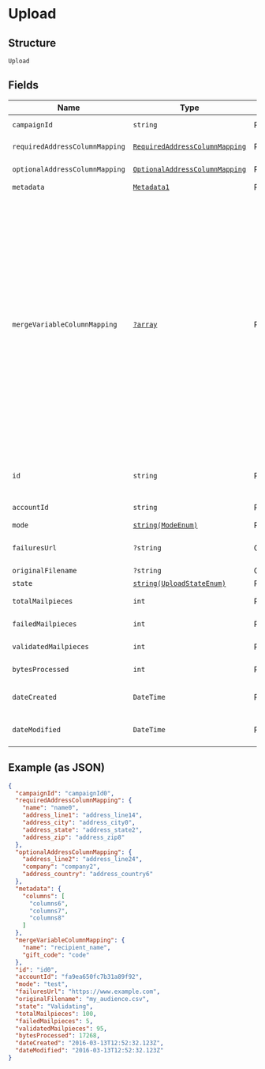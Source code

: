 
# Upload

## Structure

`Upload`

## Fields

| Name | Type | Tags | Description | Getter | Setter |
|  --- | --- | --- | --- | --- | --- |
| `campaignId` | `string` | Required | **Constraints**: *Pattern*: `^cmp_[a-zA-Z0-9]+$` | getCampaignId(): string | setCampaignId(string campaignId): void |
| `requiredAddressColumnMapping` | [`RequiredAddressColumnMapping`](../../doc/models/required-address-column-mapping.md) | Required | - | getRequiredAddressColumnMapping(): RequiredAddressColumnMapping | setRequiredAddressColumnMapping(RequiredAddressColumnMapping requiredAddressColumnMapping): void |
| `optionalAddressColumnMapping` | [`OptionalAddressColumnMapping`](../../doc/models/optional-address-column-mapping.md) | Required | - | getOptionalAddressColumnMapping(): OptionalAddressColumnMapping | setOptionalAddressColumnMapping(OptionalAddressColumnMapping optionalAddressColumnMapping): void |
| `metadata` | [`Metadata1`](../../doc/models/metadata-1.md) | Required | - | getMetadata(): Metadata1 | setMetadata(Metadata1 metadata): void |
| `mergeVariableColumnMapping` | [`?array`](../../doc/models/object-enum.md) | Required | The mapping of column headers in your file to the merge variables present in your creative. See our <a href="https://help.lob.com/print-and-mail/building-a-mail-strategy/campaign-or-triggered-sends/campaign-audience-guide#step-3-map-merge-variable-data-if-applicable-7" target="_blank">Campaign Audience Guide</a> for additional details. <br />If a merge variable has the same "name" as a "key" in the `requiredAddressColumnMapping` or `optionalAddressColumnMapping` objects, then they **CANNOT** have a different value in this object. If a different value is provided, then when the campaign is processing it will get overwritten with the mapped value present in the `requiredAddressColumnMapping` or `optionalAddressColumnMapping` objects. If using customized QR code redirect from the Audience file, then a `qr_code_redirect_url` must be mapped to the column header as used in the CSV. | getMergeVariableColumnMapping(): ?array | setMergeVariableColumnMapping(?array mergeVariableColumnMapping): void |
| `id` | `string` | Required | Unique identifier prefixed with `upl_`.<br>**Constraints**: *Pattern*: `^upl_[a-zA-Z0-9]+$` | getId(): string | setId(string id): void |
| `accountId` | `string` | Required | Account ID that made the request | getAccountId(): string | setAccountId(string accountId): void |
| `mode` | [`string(ModeEnum)`](../../doc/models/mode-enum.md) | Required | - | getMode(): string | setMode(string mode): void |
| `failuresUrl` | `?string` | Optional | Url where your campaign mailpiece failures can be retrieved | getFailuresUrl(): ?string | setFailuresUrl(?string failuresUrl): void |
| `originalFilename` | `?string` | Optional | Filename of the upload | getOriginalFilename(): ?string | setOriginalFilename(?string originalFilename): void |
| `state` | [`string(UploadStateEnum)`](../../doc/models/upload-state-enum.md) | Required | - | getState(): string | setState(string state): void |
| `totalMailpieces` | `int` | Required | Total number of recipients for the campaign | getTotalMailpieces(): int | setTotalMailpieces(int totalMailpieces): void |
| `failedMailpieces` | `int` | Required | Number of mailpieces that failed to create | getFailedMailpieces(): int | setFailedMailpieces(int failedMailpieces): void |
| `validatedMailpieces` | `int` | Required | Number of mailpieces that were successfully created | getValidatedMailpieces(): int | setValidatedMailpieces(int validatedMailpieces): void |
| `bytesProcessed` | `int` | Required | Number of bytes processed in your CSV | getBytesProcessed(): int | setBytesProcessed(int bytesProcessed): void |
| `dateCreated` | `DateTime` | Required | A timestamp in ISO 8601 format of the date the upload was created | getDateCreated(): \DateTime | setDateCreated(\DateTime dateCreated): void |
| `dateModified` | `DateTime` | Required | A timestamp in ISO 8601 format of the date the upload was last modified | getDateModified(): \DateTime | setDateModified(\DateTime dateModified): void |

## Example (as JSON)

```json
{
  "campaignId": "campaignId0",
  "requiredAddressColumnMapping": {
    "name": "name0",
    "address_line1": "address_line14",
    "address_city": "address_city0",
    "address_state": "address_state2",
    "address_zip": "address_zip8"
  },
  "optionalAddressColumnMapping": {
    "address_line2": "address_line24",
    "company": "company2",
    "address_country": "address_country6"
  },
  "metadata": {
    "columns": [
      "columns6",
      "columns7",
      "columns8"
    ]
  },
  "mergeVariableColumnMapping": {
    "name": "recipient_name",
    "gift_code": "code"
  },
  "id": "id0",
  "accountId": "fa9ea650fc7b31a89f92",
  "mode": "test",
  "failuresUrl": "https://www.example.com",
  "originalFilename": "my_audience.csv",
  "state": "Validating",
  "totalMailpieces": 100,
  "failedMailpieces": 5,
  "validatedMailpieces": 95,
  "bytesProcessed": 17268,
  "dateCreated": "2016-03-13T12:52:32.123Z",
  "dateModified": "2016-03-13T12:52:32.123Z"
}
```

